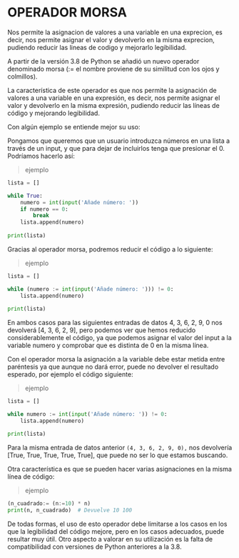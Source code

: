 # OPERADOR MORSA
Nos permite la asignacion de valores a una variable en una exprecion, es decir, nos permite asignar el valor y devolverlo en la misma exprecion, pudiendo reducir las lineas de codigo y mejorarlo legibilidad.

A partir de la versión 3.8 de Python se añadió un nuevo operador denominado morsa (:= el nombre proviene de su similitud con los ojos y colmillos).

La característica de este operador es que nos permite la asignación de valores a una variable en una expresión, es decir, nos permite asignar el valor y devolverlo en la misma expresión, pudiendo reducir las líneas de código y mejorando legibilidad.

Con algún ejemplo se entiende mejor su uso:

Pongamos que queremos que un usuario introduzca números en una lista a través de un input, y que para dejar de incluirlos tenga que presionar el 0. Podríamos hacerlo así:
>ejemplo
``` python
lista = []

while True:
    numero = int(input('Añade número: '))
    if numero == 0:
        break
    lista.append(numero)
    
print(lista)
```
Gracias al operador morsa, podremos reducir el código a lo siguiente:
>ejemplo
``` python
lista = []

while (numero := int(input('Añade número: '))) != 0:
    lista.append(numero)
    
print(lista)
```
En ambos casos para las siguientes entradas de datos 4, 3, 6, 2, 9, 0 nos devolverá [4, 3, 6, 2, 9], pero podemos ver que hemos reducido considerablemente el código, ya que podemos asignar el valor del input a la variable numero y comprobar que es distinta de 0 en la misma línea.

Con el operador morsa la asignación a la variable debe estar metida entre paréntesis ya que aunque no dará error, puede no devolver el resultado esperado, por ejemplo el código siguiente:
>ejemplo
``` python
lista = []

while numero := int(input('Añade número: ')) != 0:
    lista.append(numero)

print(lista)
```
Para la misma entrada de datos anterior `(4, 3, 6, 2, 9, 0),` nos devolvería [True, True, True, True, True], que puede no ser lo que estamos buscando.

Otra característica es que se pueden hacer varias asignaciones en la misma línea de código:
>ejemplo
``` python
(n_cuadrado:= (n:=10) * n)
print(n, n_cuadrado)  # Devuelve 10 100
```
De todas formas, el uso de esto operador debe limitarse a los casos en los que la legibilidad del código mejore, pero en los casos adecuados, puede resultar muy útil. Otro aspecto a valorar en su utilización es la falta de compatibilidad con versiones de Python anteriores a la 3.8.